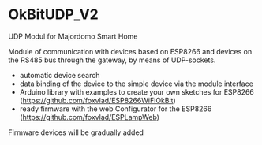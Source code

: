 # OkBitUDP_V2

UDP Modul for Majordomo Smart Home

Module of communication with devices based on ESP8266 and devices on the RS485 bus through the gateway, by means of UDP-sockets.
* automatic device search
* data binding of the device to the simple device via the module interface
* Arduino library with examples to create your own sketches for ESP8266 (https://github.com/foxvlad/ESP8266WiFiOkBit)
* ready firmware with the web Configurator for the ESP8266 (https://github.com/foxvlad/ESPLampWeb)

Firmware devices will be gradually added
